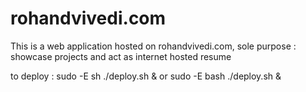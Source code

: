 # rohandvivedi.com
This is a web application hosted on rohandvivedi.com,
sole purpose : showcase projects and act as internet hosted resume

to deploy :
    sudo -E sh ./deploy.sh &
    or
    sudo -E bash ./deploy.sh &